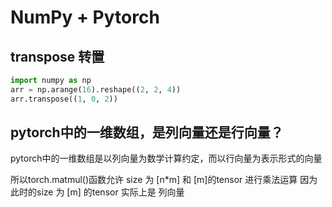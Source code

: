 # NumPy + Pytorch

## transpose 转置  
```python
import numpy as np
arr = np.arange(16).reshape((2, 2, 4))
arr.transpose((1, 0, 2))
```
## pytorch中的一维数组，是列向量还是行向量？
pytorch中的一维数组是以列向量为数学计算约定，而以行向量为表示形式的向量

所以torch.matmul()函数允许 size 为 [n*m] 和 [m]的tensor 进行乘法运算
因为此时的size 为 [m] 的tensor 实际上是 列向量